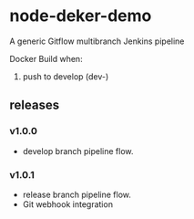# node-deker-demo

A generic Gitflow multibranch Jenkins pipeline

Docker Build when:
1. push to develop (dev-<git commit>)

## releases

### v1.0.0
- develop branch pipeline flow.

### v1.0.1
- release branch pipeline flow.
- Git webhook integration
